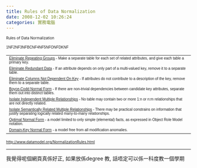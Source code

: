 ```yaml
---
title: Rules of Data Normalization
date: 2008-12-02 10:26:24
categories: 實務電腦
---
```


  
<span style="font-size: x-small;">Rules of Data Normalization</span>  
  
<span style="font-family: Arial; font-size: 16px;"><span style="font-size: x-small;"></span><table border="0" cellpadding="3" cellspacing="0" width="100%"><tr align="left" valign="top"><span style="font-size: x-small;">1NF</span><td>[<span style="font-size: x-small;">Eliminate Repeating Groups</span>](http://www.datamodel.org/NormalizationRules.html#one)<span style="font-size: x-small;"> - Make a separate table for each set of related attributes, and give each table a primary key.</span></td></tr><tr align="left" valign="top"><span style="font-size: x-small;">2NF</span><td>[<span style="font-size: x-small;">Eliminate Redundant Data</span>](http://www.datamodel.org/NormalizationRules.html#two)<span style="font-size: x-small;"> - If an attribute depends on only part of a multi-valued key, remove it to a separate table.</span></td></tr><tr align="left" valign="top"><span style="font-size: x-small;">3NF</span><td>[<span style="font-size: x-small;">Eliminate Columns Not Dependent On Key</span>](http://www.datamodel.org/NormalizationRules.html#three)<span style="font-size: x-small;"> - If attributes do not contribute to a description of the key, remove them to a separate table.</span></td></tr><tr align="left" valign="top"><span style="font-size: x-small;">BCNF</span><td>[<span style="font-size: x-small;">Boyce-Codd Normal Form</span>](http://www.datamodel.org/NormalizationRules.html#bcnf)<span style="font-size: x-small;"> - If there are non-trivial dependencies between candidate key attributes, separate them out into distinct tables.</span></td></tr><tr align="left" valign="top"><span style="font-size: x-small;">4NF</span><td>[<span style="font-size: x-small;">Isolate Independent Multiple Relationships</span>](http://www.datamodel.org/NormalizationRules.html#four)<span style="font-size: x-small;"> - No table may contain two or more 1:n or n:m relationships that are not directly related.</span></td></tr><tr align="left" valign="top"><span style="font-size: x-small;">5NF</span><td>[<span style="font-size: x-small;">Isolate Semantically Related Multiple Relationships</span>](http://www.datamodel.org/NormalizationRules.html#five)<span style="font-size: x-small;"> - There may be practical constrains on information that justify separating logically related many-to-many relationships.</span></td></tr><tr align="left" valign="top"><span style="font-size: x-small;">ONF</span><td>[<span style="font-size: x-small;">Optimal Normal Form</span>](http://www.datamodel.org/NormalizationRules.html#onf)<span style="font-size: x-small;"> - a model limited to only simple (elemental) facts, as expressed in Object Role Model notation.</span></td></tr><tr align="left" valign="top"><span style="font-size: x-small;">DKNF</span><td>[<span style="font-size: x-small;">Domain-Key Normal Form</span>](http://www.datamodel.org/NormalizationRules.html#dknf)<span style="font-size: x-small;"> - a model free from all modification anomalies.</span></td></tr></table>

  
[<span style="font-size: x-small;">http://www.datamodel.org/NormalizationRules.html</span>](http://www.datamodel.org/NormalizationRules.html)  
  
-------------------------------  
  
我覺得呢個網頁真係好正, 如果放係degree 教, 話唔定可以係一科度教一個學期  
</span>  